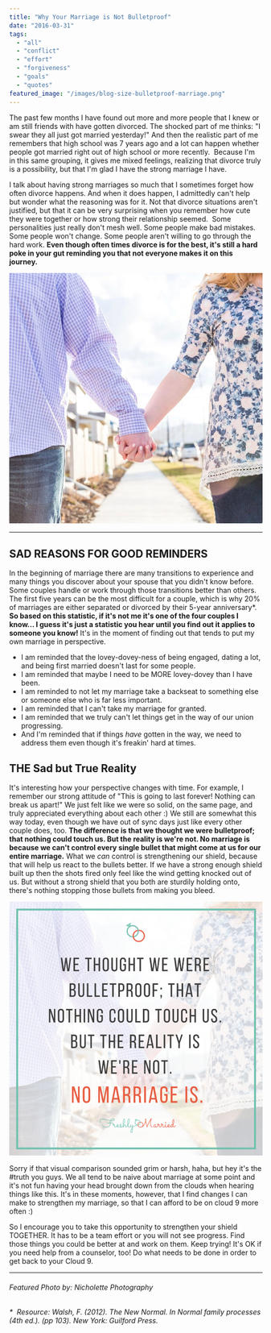 ```yaml
---
title: "Why Your Marriage is Not Bulletproof"
date: "2016-03-31"
tags:
  - "all"
  - "conflict"
  - "effort"
  - "forgiveness"
  - "goals"
  - "quotes"
featured_image: "/images/blog-size-bulletproof-marriage.png"
---
```


The past few months I have found out more and more people that I knew or am still friends with have gotten divorced. The shocked part of me thinks: "I swear they all just got married yesterday!" And then the realistic part of me remembers that high school was 7 years ago and a lot can happen whether people got married right out of high school or more recently.  Because I'm in this same grouping, it gives me mixed feelings, realizing that divorce truly is a possibility, but that I'm glad I have the strong marriage I have.

I talk about having strong marriages so much that I sometimes forget how often divorce happens. And when it does happen, I admittedly can't help but wonder what the reasoning was for it. Not that divorce situations aren't justified, but that it can be very surprising when you remember how cute they were together or how strong their relationship seemed.  Some personalities just really don't mesh well. Some people make bad mistakes. Some people won't change. Some people aren't willing to go through the hard work. **Even though often times divorce is for the best, it's still a hard poke in your gut reminding you that not everyone makes it on this journey.**

![divorce, sad reality of divorce, newlywed divorce, reality of divorce, understanding divorce, divorce is common 20% of marriages are divorced by 5 years, divorce rate, fearful of divorce, marriage advice, marriage help, marriage101, relationship advice, relationship expert, marriage specialist, getting marital help, friend divorcing, divorced friends](/images/IMG_0314.jpg)

* * *

## SAD REASONS FOR GOOD REMINDERS

In the beginning of marriage there are many transitions to experience and many things you discover about your spouse that you didn't know before. Some couples handle or work through those transitions better than others. The first five years can be the most difficult for a couple, which is why 20% of marriages are either separated or divorced by their 5-year anniversary\*. **So based on this statistic, if it's not me it's one of the four couples I know... I guess it's just a statistic you hear until you find out it applies to someone you know!** It's in the moment of finding out that tends to put my own marriage in perspective.

- I am reminded that the lovey-dovey-ness of being engaged, dating a lot, and being first married doesn't last for some people.
- I am reminded that maybe I need to be MORE lovey-dovey than I have been.
- I am reminded to not let my marriage take a backseat to something else or someone else who is far less important.
- I am reminded that I can't take my marriage for granted.
- I am reminded that we truly can't let things get in the way of our union progressing.
- And I'm reminded that if things _have_ gotten in the way, we need to address them even though it's freakin' hard at times.

## THE Sad but True Reality

It's interesting how your perspective changes with time. For example, I remember our strong attitude of "This is going to last forever! Nothing can break us apart!" We just felt like we were so solid, on the same page, and truly appreciated everything about each other :) We still are somewhat this way today, even though we have out of sync days just like every other couple does, too. **The difference is that we thought we were bulletproof; that nothing could touch us. But the reality is we're not. No marriage is because we can't control every single bullet that might come at us for our entire marriage.** What we _can_ control is strengthening our shield, because that will help us react to the bullets better. If we have a strong enough shield built up then the shots fired only feel like the wind getting knocked out of us. But without a strong shield that you both are sturdily holding onto, there's nothing stopping those bullets from making you bleed.

![divorce, sad reality of divorce, newlywed divorce, reality of divorce, understanding divorce, divorce is common 20% of marriages are divorced by 5 years, divorce rate, fearful of divorce, marriage advice, marriage help, marriage101, relationship advice, relationship expert, marriage specialist, getting marital help, friend divorcing, divorced friends](/images/we-are-not-bulletproof.png)

Sorry if that visual comparison sounded grim or harsh, haha, but hey it's the #truth you guys. We all tend to be naive about marriage at some point and it's not fun having your head brought down from the clouds when hearing things like this. It's in these moments, however, that I find changes I can make to strengthen my marriage, so that I can afford to be on cloud 9 more often :)

So I encourage you to take this opportunity to strengthen your shield TOGETHER. It has to be a team effort or you will not see progress. Find those things you could be better at and work on them. Keep trying! It's OK if you need help from a counselor, too! Do what needs to be done in order to get back to your Cloud 9.

* * *

###### Featured Photo by: Nicholette Photography

_\*  Resource: Walsh, F. (2012). The New Normal. In Normal family processes (4th ed.). (pp 103). New York: Guilford Press._
